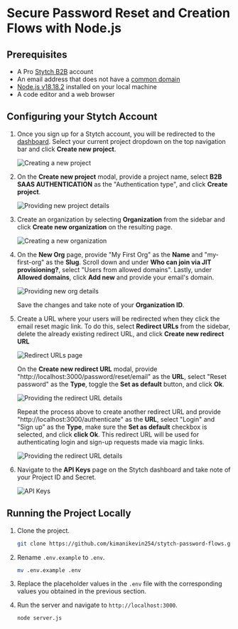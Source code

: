 # Secure Password Reset and Creation Flows with Node.js

## Prerequisites

-   A Pro [Stytch B2B](https://stytch.com/pricing?type=B2B) account
-   An email address that does not have a [common domain](https://stytch.com/docs/b2b/api/common-email-domains)
-   [Node.js v18.18.2](https://nodejs.org/en) installed on your local machine
-   A code editor and a web browser

## Configuring your Stytch Account

1. Once you sign up for a Stytch account, you will be redirected to the [dashboard](https://stytch.com/dashboard/home?env=test). Select your current project dropdown on the top navigation bar and click **Create new project**.

    ![Creating a new project](https://i.imgur.com/dJiJ9LM.png)

2. On the **Create new project** modal, provide a project name, select **B2B SAAS AUTHENTICATION** as the "Authentication type", and click **Create project**.

    ![Providing new project details](https://i.imgur.com/xdfThnW.png)

3. Create an organization by selecting **Organization** from the sidebar and click **Create new organization** on the resulting page.

    ![Creating a new organization](https://i.imgur.com/ICessrP.png)

4. On the **New Org** page, provide "My First Org" as the **Name** and "my-first-org" as the **Slug**. Scroll down and under **Who can join via JIT provisioning?**, select "Users from allowed domains". Lastly, under **Allowed domains**, click **Add new** and provide your email's domain.

    ![Providing new org details](https://i.imgur.com/N4tkyMg.png)

    Save the changes and take note of your **Organization ID**.

5. Create a URL where your users will be redirected when they click the email reset magic link. To do this, select **Redirect URLs** from the sidebar, delete the already existing redirect URL, and click **Create new redirect URL**

    ![Redirect URLs page](https://i.imgur.com/4adfUh5.png)

    On the **Create new redirect URL** modal, provide "http://localhost:3000/password/reset/email" as the **URL**, select "Reset password" as the **Type**, toggle the **Set as default** button, and click **Ok**.

    ![Providing the redirect URL details](https://i.imgur.com/ShgqyQm.png)

    Repeat the process above to create another redirect URL and provide "http://localhost:3000/authenticate" as the **URL**, select "Login" and "Sign up" as the **Type**, make sure the **Set as default** checkbox is selected, and click **click Ok**. This redirect URL will be used for authenticating login and sign-up requests made via magic links.

    ![Providing the redirect URL details](https://i.imgur.com/xIMF2nT.png)

6. Navigate to the **API Keys** page on the Stytch dashboard and take note of your Project ID and Secret.

    ![API Keys](https://i.imgur.com/oiY4AZj.png)

## Running the Project Locally

1. Clone the project.

    ```bash
    git clone https://github.com/kimanikevin254/stytch-password-flows.git
    ```

2. Rename `.env.example` to `.env`.

    ```bash
    mv .env.example .env
    ```

3. Replace the placeholder values in the `.env` file with the corresponding values you obtained in the previous section.

4. Run the server and navigate to `http://localhost:3000`.

    ```bash
    node server.js
    ```
